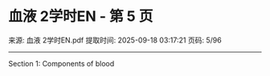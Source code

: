 # 血液 2学时EN - 第 5 页

来源: 血液 2学时EN.pdf
提取时间: 2025-09-18 03:17:21
页码: 5/96

---

Section 1: Components of blood